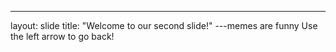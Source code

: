 ---
layout: slide
title: "Welcome to our second slide!"
---memes are funny
Use the left arrow to go back!
